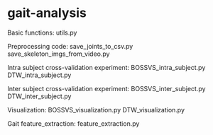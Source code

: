 # gait-analysis

Basic functions:
	utils.py
	
Preprocessing code:
	save_joints_to_csv.py
	save_skeleton_imgs_from_video.py

Intra subject cross-validation experiment:
	BOSSVS_intra_subject.py
	DTW_intra_subject.py
	
Inter subject cross-validation experiment:
	BOSSVS_inter_subject.py
	DTW_inter_subject.py
	
Visualization:
	BOSSVS_visualization.py
	DTW_visualization.py

Gait feature_extraction:
	feature_extraction.py
